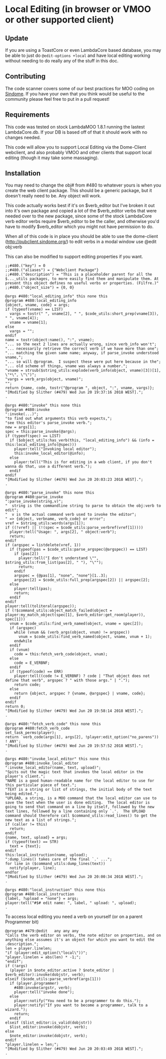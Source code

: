 # Local Editing (in browser or VMOO or other supported client)

## Update

If you are using a ToastCore or even LambdaCore based database, you may be able to just do `@edit-options +local` and have local editing working without needing to do really any of the stuff in this doc.

## Contributing

The code scanner covers some of our best practices for MOO coding on [Sindome](https://www.sindome.org/). If you have your own that you think would be useful to the community please feel free to put in a pull request!

## Requirements
This code was tested on stock LambdaMOO 1.8.1 running the lastest LambdaCore.db. If your DB is based off of that it should work with no changes needed.

This code will allow you to support Local Editing via the Dome-Client webclient, and also probably VMOO and other clients that support local editing (though it may take some massaging). 

## Installation 

You may need to change the obj# from #480 to whatever yours is when you create the web client package. This should be a generic package, but it doesn't really need to be. Any object will work.

This code actually works best if it's on $verb_editor but I've broken it out into it's own package and copied a lot of the $verb_editor verbs that were needed over to the new package, since some of the stock LambdaCore verb editor verbs require $verb_editor to be the caller, and otherwise you'd have to modify $verb_editor which you might not have permission to do.

When all of this code is in place you should be able to use the dome-client (http://pubclient.sindome.org/) to edit verbs in a modal window use @edit obj:verb

This can also be modified to support editing properties if you want.

```
;;#480.("key") = 0
;;#480.("aliases") = {"Webclient Package"}
;;#480.("description") = "This is a placeholder parent for all the $..._utils packages, to more easily find them and manipulate them. At present this object defines no useful verbs or properties. (Filfre.)"
;;#480.("object_size") = {0, 0}

@args #480:"local_editing_info" this none this
@program #480:local_editing_info
{object, vname, code} = args;
if (typeof(vname) == LIST)
  vargs = tostr(" ", vname[2], " ", $code_utils:short_prep(vname[3]), " ", vname[4]);
  vname = vname[1];
else
  vargs = "";
endif
name = tostr(object:name(), ":", vname);
"... so the next 2 lines are actually wrong, since verb_info won't";
"... necessarily retrieve the correct verb if we have more than one";
"... matching the given same name; anyway, if parse_invoke understood vname,";
"... so will @program.  I suspect these were put here because in the";
"... old scheme of things, vname was always a number.";
"vname = strsub($string_utils:explode(verb_info(object, vname)[3])[1], \"*\", \"\")";
"vargs = verb_args(object, vname)";
"";
return {name, code, tostr("@program ", object, ":", vname, vargs)};
"[Modified by Slither (#479) Wed Jun 20 19:37:16 2018 WEST].";
.

@args #480:"invoke" this none this
@program #480:invoke
":invoke(...)";
"to find out what arguments this verb expects,";
"see this editor's parse_invoke verb.";
new = args[1];
spec = this:parse_invoke(@args);
if (typeof(spec) == LIST)
  if ($object_utils:has_verb(this, "local_editing_info") && (info = this:local_editing_info(@spec)))
    player:tell("Invoking local editor");
    this:invoke_local_editor(@info);
  else
    player:tell("This is for editing in a web client, if you don't wanna do that, use a different verb.");
  endif
endif
"[Modified by Slither (#479) Wed Jun 20 20:03:23 2018 WEST].";
.

@args #480:"parse_invoke" this none this
@program #480:parse_invoke
":parse_invoke(string,v)";
"  string is the commandline string to parse to obtain the obj:verb to edit";
"  v is the actual command verb used to invoke the editor";
" => {object, verbname, verb_code} or error";
vref = $string_utils:words(args[1]);
if ((!vref) || (!(spec = $code_utils:parse_verbref(vref[1]))))
  player:tell("Usage: ", args[2], " object:verb");
  return;
endif
if (argspec = listdelete(vref, 1))
  if (typeof(pas = $code_utils:parse_argspec(@argspec)) == LIST)
    if (pas[2])
      player:tell("I don't understand \"", $string_utils:from_list(pas[2], " "), "\"");
      return;
    endif
    argspec = {@pas[1], "none", "none"}[1..3];
    argspec[2] = $code_utils:full_prep(argspec[2]) || argspec[2];
  else
    player:tell(pas);
    return;
  endif
endif
player:tell(toliteral(argspec));
if (!$command_utils:object_match_failed(object = player:my_match_object(spec[1], $verb_editor:get_room(player)), spec[1]))
  vnum = $code_utils:find_verb_named(object, vname = spec[2]);
  if (argspec)
    while (vnum && (verb_args(object, vnum) != argspec))
      vnum = $code_utils:find_verb_named(object, vname, vnum + 1);
    endwhile
  endif
  if (vnum)
    code = this:fetch_verb_code(object, vnum);
  else
    code = E_VERBNF;
  endif
  if (typeof(code) == ERR)
    player:tell((code != E_VERBNF) ? code | "That object does not define that verb", argspec ? " with those args." | ".");
    return code;
  else
    return {object, argspec ? {vname, @argspec} | vname, code};
  endif
endif
return 0;
"[Modified by Slither (#479) Wed Jun 20 19:58:14 2018 WEST].";
.

@args #480:"fetch_verb_code" this none this
@program #480:fetch_verb_code
set_task_perms(player);
return `verb_code(args[1], args[2], !player:edit_option("no_parens")) ! ANY';
"[Modified by Slither (#479) Wed Jun 20 19:57:52 2018 WEST].";
.

@args #480:"invoke_local_editor" this none this
@program #480:invoke_local_editor
":invoke_local_editor(name, text, upload)";
"Spits out the magic text that invokes the local editor in the player's client.";
"NAME is a good human-readable name for the local editor to use for this particular piece of text.";
"TEXT is a string or list of strings, the initial body of the text being edited.";
"UPLOAD, a string, is a MOO command that the local editor can use to save the text when the user is done editing.  The local editor is going to send that command on a line by itself, followed by the new text lines, followed by a line containing only `.'.  The UPLOAD command should therefore call $command_utils:read_lines() to get the new text as a list of strings.";
if (caller != this)
  return;
endif
{name, text, upload} = args;
if (typeof(text) == STR)
  text = {text};
endif
this:local_instruction(name, upload);
":dump_lines() takes care of the final `.' ...";
for line in ($command_utils:dump_lines(text))
  notify(player, line);
endfor
"[Modified by Slither (#479) Wed Jun 20 20:00:34 2018 WEST].";
.

@args #480:"local_instruction" this none this
@program #480:local_instruction
{label, ?upload = "none"} = args;
player:tell("#$# edit name: ", label, " upload: ", upload);
.

```

To access local editing you need a verb on yourself (or on a parent Programmer bit)

```
@program #479:@edit   any any any
"Calls the verb editor on verbs, the note editor on properties, and on anything else assumes it's an object for which you want to edit the .description.";
len = player.linelen;
"if (player:edit_option(\"local\"))";
"player.linelen = abs(len) * -1;";
"endif";
if (!args)
  (player in $note_editor.active ? $note_editor | $verb_editor):invoke(dobjstr, verb);
elseif ($code_utils:parse_verbref(args[1]))
  if (player.programmer)
    #480:invoke(argstr, verb);
    player:tell("invoke done");
  else
    player:notify("You need to be a programmer to do this.");
    player:notify("If you want to become a programmer, talk to a wizard.");
    return;
  endif
elseif ($list_editor:is_valid(dobjstr))
  $list_editor:invoke(dobjstr, verb);
else
  $note_editor:invoke(dobjstr, verb);
endif
"player.linelen = len;";
"[Modified by Slither (#479) Wed Jun 20 20:03:49 2018 WEST].";
.
```
